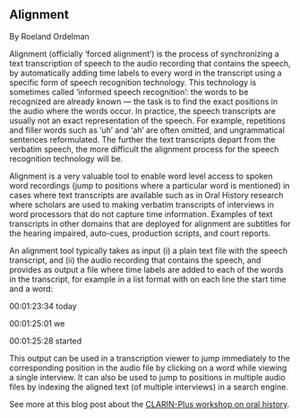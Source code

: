 ## Alignment

By Roeland Ordelman

Alignment (officially ‘forced alignment’) is the process of  synchronizing a text transcription of speech to the audio recording that  contains the speech, by automatically adding time labels to every word  in the transcript using a specific form of speech recognition  technology. This technology is sometimes called ‘informed speech  recognition’: the words to be recognized are already known — the task is  to find the exact positions in the audio where the words occur. In  practice, the speech transcripts are usually not an exact representation  of the speech. For example, repetitions and filler words such as ‘uh’  and ‘ah’ are often omitted, and ungrammatical sentences reformulated.  The further the text transcripts depart from the verbatim speech, the  more difficult the alignment process for the speech recognition  technology will be.

Alignment is a very valuable tool to enable word level access to  spoken word recordings (jump to positions where a particular word is  mentioned) in cases where text transcripts are available such as in Oral  History research where scholars are used to making verbatim transcripts  of interviews in word processors that do not capture time information.   Examples of text transcripts in other domains that are deployed for  alignment are subtitles for the hearing impaired, auto-cues, production  scripts, and court reports.

An alignment tool typically takes as input (i) a plain text file with  the speech transcript, and (ii) the audio recording that contains the  speech, and provides as output a file where time labels are added to  each of the words in the transcript, for example in a list format with  on each line the start time and a word:

00:01:23:34 today

00:01:25:01  we

00:01:25:28 started

This output can be used in a transcription viewer to  jump  immediately to the corresponding position in the audio file by clicking  on a word while viewing a single interview. It can also be used to jump  to positions in multiple audio files by indexing the aligned text (of  multiple interviews) in a search engine.

See more at this blog post about the [CLARIN-Plus workshop on oral history](https://clariah.github.io/mediasuite-blog/blog/2017/05/12/CLARIN-PLUS-workshop-on-Oral-History).